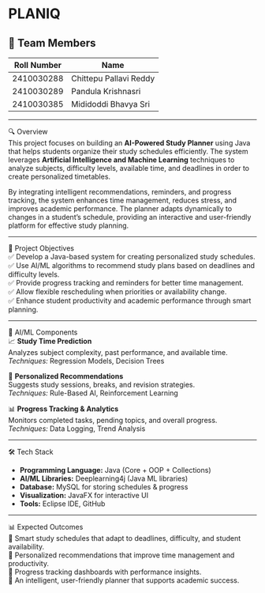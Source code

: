 # PLANIQ


## 👥 Team Members
| Roll Number | Name                     |
|-------------|--------------------------|
| 2410030288  | Chittepu Pallavi Reddy   |
| 2410030289  | Pandula Krishnasri       |
| 2410030385  | Mididoddi Bhavya Sri     |

---

🔍 Overview  
This project focuses on building an **AI-Powered Study Planner** using Java that helps students organize their study schedules efficiently.
The system leverages **Artificial Intelligence and Machine Learning** techniques to analyze subjects, difficulty levels, available time, and deadlines in order to create personalized timetables.  

By integrating intelligent recommendations, reminders, and progress tracking, the system enhances time management, reduces stress, and improves academic performance. The planner adapts dynamically to changes in a student’s schedule, providing an interactive and user-friendly platform for effective study planning.  

---

🎯 Project Objectives  
✅ Develop a Java-based system for creating personalized study schedules.  
✅ Use AI/ML algorithms to recommend study plans based on deadlines and difficulty levels.  
✅ Provide progress tracking and reminders for better time management.  
✅ Allow flexible rescheduling when priorities or availability change.  
✅ Enhance student productivity and academic performance through smart planning.  

---

🤖 AI/ML Components  
📈 **Study Time Prediction**  
Analyzes subject complexity, past performance, and available time.  
*Techniques:* Regression Models, Decision Trees  

🎯 **Personalized Recommendations**  
Suggests study sessions, breaks, and revision strategies.  
*Techniques:* Rule-Based AI, Reinforcement Learning  

📊 **Progress Tracking & Analytics**  
Monitors completed tasks, pending topics, and overall progress.  
*Techniques:* Data Logging, Trend Analysis  

---

🛠️ Tech Stack  
- **Programming Language:** Java (Core + OOP + Collections)  
- **AI/ML Libraries:**  Deeplearning4j (Java ML libraries)  
- **Database:** MySQL  for storing schedules & progress  
- **Visualization:** JavaFX for interactive UI  
- **Tools:** Eclipse IDE, GitHub  

---

📊 Expected Outcomes  
📌 Smart study schedules that adapt to deadlines, difficulty, and student availability.  
📌 Personalized recommendations that improve time management and productivity.  
📌 Progress tracking dashboards with performance insights.  
📌 An intelligent, user-friendly planner that supports academic success.  
